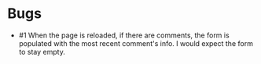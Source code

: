 # Bugs

- #1 When the page is reloaded, if there are comments, the form is populated with the most recent comment's info. I would expect the form to stay empty.
